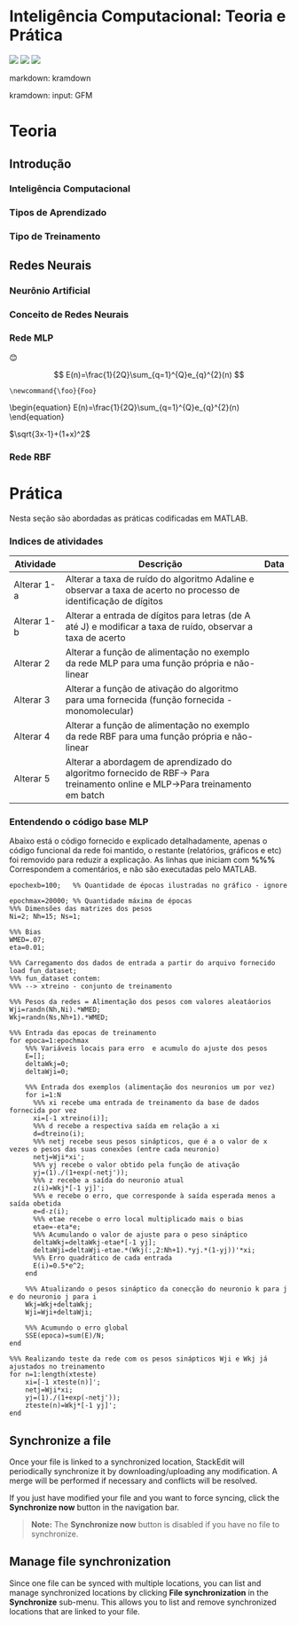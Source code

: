 <link rel="stylesheet" href="https://cdn.jsdelivr.net/npm/katex@0.10.1/dist/katex.min.css" integrity="sha384-dbVIfZGuN1Yq7/1Ocstc1lUEm+AT+/rCkibIcC/OmWo5f0EA48Vf8CytHzGrSwbQ" crossorigin="anonymous">
<script defer src="https://cdn.jsdelivr.net/npm/katex@0.10.1/dist/katex.min.js" integrity="sha384-2BKqo+exmr9su6dir+qCw08N2ZKRucY4PrGQPPWU1A7FtlCGjmEGFqXCv5nyM5Ij" crossorigin="anonymous"></script>

 
<script defer src="https://cdn.jsdelivr.net/npm/katex@0.10.1/dist/contrib/auto-render.min.js" integrity="sha384-kWPLUVMOks5AQFrykwIup5lo0m3iMkkHrD0uJ4H5cjeGihAutqP0yW0J6dpFiVkI" crossorigin="anonymous"
        onload="renderMathInElement(document.body);"></script>

# Inteligência Computacional: Teoria e Prática

<img src="https://latex.codecogs.com/gif.latex?O_t=\text { Onset event at time bin } t " /> 
<img src="https://latex.codecogs.com/gif.latex?s=\text { sensor reading }  " /> 
<img src="https://latex.codecogs.com/gif.latex?P(s | O_t )=\text { Probability of a sensor reading value when sleep onset is observed at a time bin } t " />


markdown: kramdown

kramdown:
  input: GFM


# Teoria
## Introdução
### Inteligência Computacional
### Tipos de Aprendizado
### Tipo de Treinamento 
## Redes Neurais
### Neurônio Artificial
### Conceito de Redes Neurais
### Rede MLP
:blush:

$$
E(n)=\frac{1}{2Q}\sum_{q=1}^{Q}e_{q}^{2}(n)
$$

```math_def
\newcommand{\foo}{Foo}
```

\begin{equation}
E(n)=\frac{1}{2Q}\sum_{q=1}^{Q}e_{q}^{2}(n)
\end{equation}
	
$\sqrt{3x-1}+(1+x)^2$

### Rede RBF




# Prática
Nesta seção são abordadas as práticas codificadas em MATLAB.

### Indices de atividades

|Atividade  |Descrição  |Data |
|--|--|--|
|Alterar 1-a|  Alterar a taxa de ruído do algoritmo Adaline e observar a taxa de acerto no processo de identificação de dígitos||
|Alterar 1-b|  Alterar a entrada de dígitos para letras (de A até J) e modificar a taxa de ruído, observar a taxa de acerto||
|Alterar 2|  Alterar a função de alimentação no exemplo da rede MLP para uma função própria e não-linear||
|Alterar 3|  Alterar a função de ativação do algoritmo para uma fornecida (função fornecida - monomolecular)||
|Alterar 4|  Alterar a função de alimentação no exemplo da rede RBF para uma função própria e não-linear||
|Alterar 5|  Alterar a abordagem de aprendizado do algoritmo fornecido de RBF-> Para treinamento online e MLP->Para treinamento em batch||

### Entendendo o código base MLP


Abaixo está o código fornecido e explicado detalhadamente, apenas o código funcional da rede foi mantido, o restante (relatórios, gráficos e etc) foi removido para reduzir a explicação. As linhas que iniciam com **%%%** Correspondem a comentários, e não são executadas pelo MATLAB.


	epochexb=100;   %% Quantidade de épocas ilustradas no gráfico - ignore

	epochmax=20000; %% Quantidade máxima de épocas
	%%% Dimensões das matrizes dos pesos
	Ni=2; Nh=15; Ns=1; 

	%%% Bias
	WMED=.07; 
	eta=0.01; 

	%%% Carregamento dos dados de entrada a partir do arquivo fornecido
	load fun_dataset; 
	%%% fun_dataset contem:
	%%% --> xtreino - conjunto de treinamento 

	%%% Pesos da redes = Alimentação dos pesos com valores aleatáorios
	Wji=randn(Nh,Ni).*WMED; 
	Wkj=randn(Ns,Nh+1).*WMED;

	%%% Entrada das epocas de treinamento
	for epoca=1:epochmax
	    %%% Variáveis locais para erro  e acumulo do ajuste dos pesos
	    E=[]; 
	    deltaWkj=0; 
	    deltaWji=0;
	    
	    %%% Entrada dos exemplos (alimentação dos neuronios um por vez)
	    for i=1:N
	      %%% xi recebe uma entrada de treinamento da base de dados fornecida por vez
	      xi=[-1 xtreino(i)]; 
	      %%% d recebe a respectiva saída em relação a xi
	      d=dtreino(i); 
	      %%% netj recebe seus pesos sinápticos, que é a o valor de x vezes o pesos das suas conexões (entre cada neuronio)
	      netj=Wji*xi';  
	      %%% yj recebe o valor obtido pela função de ativação
	      yj=(1)./(1+exp(-netj'));  
	      %%% z recebe a saída do neuronio atual
	      z(i)=Wkj*[-1 yj]';
	      %%% e recebe o erro, que corresponde à saída esperada menos a saída obetida
	      e=d-z(i); 
	      %%% etae recebe o erro local multiplicado mais o bias 
	      etae=-eta*e;  
	      %%% Acumulando o valor de ajuste para o peso sináptico
	      deltaWkj=deltaWkj-etae*[-1 yj];
	      deltaWji=deltaWji-etae.*(Wkj(:,2:Nh+1).*yj.*(1-yj))'*xi; 
	      %%% Erro quadrático de cada entrada
	      E(i)=0.5*e^2; 
	    end
	    
	    %%% Atualizando o pesos sináptico da conecção do neuronio k para j e do neuronio j para i
	    Wkj=Wkj+deltaWkj; 
	    Wji=Wji+deltaWji;

	    %%% Acumundo o erro global
	    SSE(epoca)=sum(E)/N;    
	end

	%%% Realizando teste da rede com os pesos sinápticos Wji e Wkj já ajustados no treinamento
	for n=1:length(xteste)
	    xi=[-1 xteste(n)]';     
	    netj=Wji*xi;    
	    yj=(1)./(1+exp(-netj'));        
	    zteste(n)=Wkj*[-1 yj]';
	end




## Synchronize a file

Once your file is linked to a synchronized location, StackEdit will periodically synchronize it by downloading/uploading any modification. A merge will be performed if necessary and conflicts will be resolved.

If you just have modified your file and you want to force syncing, click the **Synchronize now** button in the navigation bar.

> **Note:** The **Synchronize now** button is disabled if you have no file to synchronize.

## Manage file synchronization

Since one file can be synced with multiple locations, you can list and manage synchronized locations by clicking **File synchronization** in the **Synchronize** sub-menu. This allows you to list and remove synchronized locations that are linked to your file.







